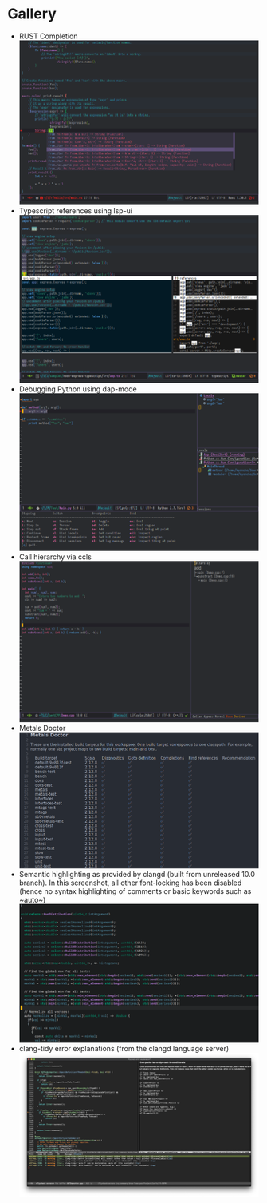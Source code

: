 Gallery
=======

- RUST Completion
    ![](examples/completion.png)
- Typescript references using lsp-ui
    ![](examples/references.png)
- Debugging Python using dap-mode
    ![](examples/python_debugging.png)
- Call hierarchy via ccls
    ![](examples/call-hierarchy-ccls.png)
- Metals Doctor
    ![](examples/metals-doctor.png)
- Semantic highlighting as provided by clangd (built from unreleased 10.0 branch). In this screenshot, all other font-locking has been disabled (hence no syntax highlighting of comments or basic keywords such as ~auto~)
    ![](examples/clangd_semantic_highlighting.png)
- clang-tidy error explanations (from the clangd language server)
    ![](examples/clangd-clang-tidy-integration.png)
